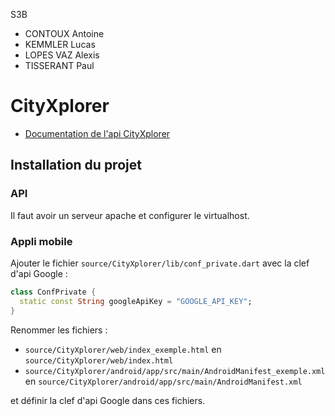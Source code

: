 S3B
* CONTOUX Antoine
* KEMMLER Lucas
* LOPES VAZ Alexis
* TISSERANT Paul

# CityXplorer
* [Documentation de l'api CityXplorer](https://documenter.getpostman.com/view/18314767/UVkgxyyz)
## Installation du projet
### API
Il faut avoir un serveur apache et configurer le virtualhost.

### Appli mobile
Ajouter le fichier `source/CityXplorer/lib/conf_private.dart` avec la clef d'api Google :
```dart
class ConfPrivate {
  static const String googleApiKey = "GOOGLE_API_KEY";
}
```

Renommer les fichiers :
*  `source/CityXplorer/web/index_exemple.html` en `source/CityXplorer/web/index.html`
*  `source/CityXplorer/android/app/src/main/AndroidManifest_exemple.xml` en `source/CityXplorer/android/app/src/main/AndroidManifest.xml`

et définir la clef d'api Google dans ces fichiers.